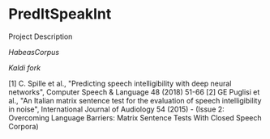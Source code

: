 # PredItSpeakInt
Project Description

*HabeasCorpus*

*Kaldi fork*


[1] C. Spille et al., "Predicting speech intelligibility with deep neural networks", Computer Speech & Language 48 (2018) 51-66
[2] GE Puglisi et al., "An Italian matrix sentence test for the evaluation of speech intelligibility in noise", International Journal of Audiology 54 (2015) - (Issue 2: Overcoming Language Barriers: Matrix Sentence Tests With Closed Speech Corpora)
